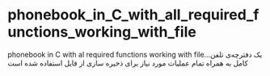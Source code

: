 # phonebook_in_C_with_all_required_functions_working_with_file
phonebook in C with al required functions working with file...یک دفترچه‌ی تلفن کامل به همراه تمام عملیات مورد نیاز  برای ذخیره سازی از فایل استفاده شده است
